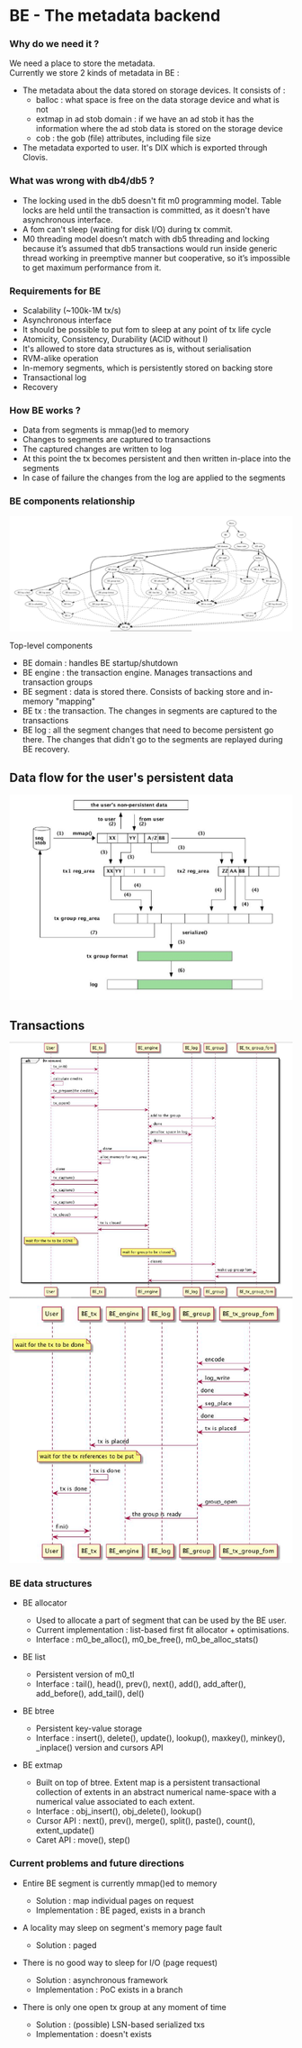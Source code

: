 # BE - The metadata backend

### Why do we need it ?

We need a place to store the metadata.  
Currently we store 2 kinds of metadata in BE :
- The metadata about the data stored on storage devices. It consists of :
	- balloc : what space is free on the data storage device and what is not
	- extmap in ad stob domain : if we have an ad stob it has the information where the ad stob data is stored on the storage device
	- cob : the gob (file) attributes, including file size
- The metadata exported to user. It's DIX which is exported through Clovis.

### What was wrong with db4/db5 ?

- The locking used in the db5 doesn't fit m0 programming model. Table locks are held until the transaction is committed, as it doesn't have asynchronous interface.
- A fom can't sleep (waiting for disk I/O) during tx commit.
- M0 threading model doesn’t match with db5 threading and locking because it’s assumed that db5 transactions would run inside generic thread working in preemptive manner but cooperative, so it’s impossible to get maximum performance from it.

### Requirements for BE

- Scalability (~100k-1M tx/s)
- Asynchronous interface
- It should be possible to put fom to sleep at any point of tx life cycle
- Atomicity, Consistency, Durability (ACID without I)
- It's allowed to store data structures as is, without serialisation
- RVM-alike operation
- In-memory segments, which is persistently stored on backing store
- Transactional log
- Recovery

### How BE works ?

- Data from segments is mmap()ed to memory
- Changes to segments are captured to transactions
- The captured changes are written to log
- At this point the tx becomes persistent and then written in-place into the segments
- In case of failure the changes from the log are applied to the segments

### BE components relationship

![be-components](/doc/be/images/be-components.png)

Top-level components
- BE domain : handles BE startup/shutdown
- BE engine : the transaction engine. Manages transactions and transaction groups
- BE segment : data is stored there. Consists of backing store and in-memory  "mapping"
- BE tx : the transaction. The changes in segments are captured to the transactions
- BE log : all the segment changes that need to become persistent go there. The changes that didn't go to the segments are replayed during BE recovery.

## Data flow for the user's persistent data  
![be-data-flow](/doc/be/images/be-data-flow-1.png)

## Transactions
![be-tx-1](/doc/be/images/be-tx-1.png)
![be-tx-2](/doc/be/images/be-tx-2.png)

### BE data structures

- BE allocator
	- Used to allocate a part of segment that can be used by the BE user.
	- Current implementation : list-based first fit allocator + optimisations.
	- Interface : m0_be_alloc(), m0_be_free(), m0_be_alloc_stats()

- BE list
	- Persistent version of m0_tl
	- Interface : tail(), head(), prev(), next(), add(), add_after(), add_before(), add_tail(), del()

- BE btree
	- Persistent key-value storage
	- Interface : insert(), delete(), update(), lookup(), maxkey(), minkey(), _inplace() version and cursors API

- BE extmap
	- Built on top of btree. Extent map is a persistent transactional collection of extents in an abstract numerical name-space with a numerical value associated to each extent.
	- Interface : obj_insert(), obj_delete(), lookup()
	- Cursor API : next(), prev(), merge(), split(), paste(), count(), extent_update()
	- Caret API : move(), step()

### Current problems and future directions

- Entire BE segment is currently mmap()ed to memory
	- Solution : map individual pages on request
	- Implementation : BE paged, exists in a branch

- A locality may sleep on segment's memory page fault
	- Solution : paged

- There is no good way to sleep for I/O (page request)
	- Solution : asynchronous framework
	- Implementation : PoC exists in a branch

- There is only one open tx group at any moment of time 
	- Solution : (possible) LSN-based serialized txs
	- Implementation : doesn't exists
